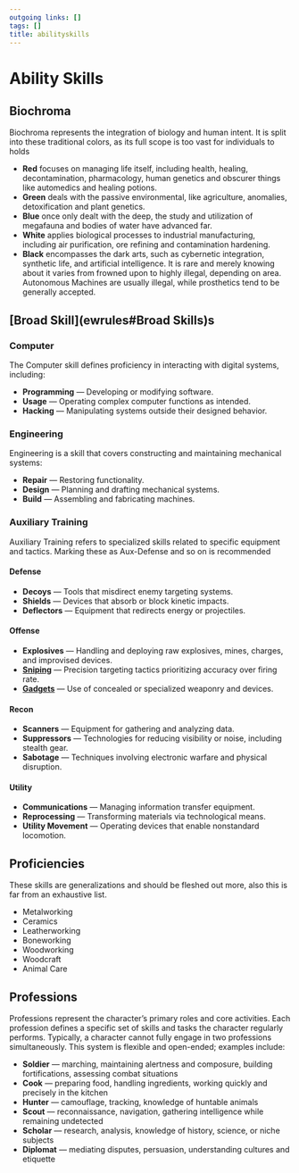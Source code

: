 ```yaml
---
outgoing links: []
tags: []
title: abilityskills
---
```


# Ability Skills

## Biochroma

Biochroma represents the integration of biology and human intent. It is split into these traditional colors, as its full scope is too vast for individuals to holds

* **Red** focuses on managing life itself, including health, healing, decontamination, pharmacology, human genetics and obscurer things like automedics and healing potions.
* **Green** deals with the passive environmental, like agriculture, anomalies, detoxification and plant genetics.
* **Blue** once only dealt with the deep, the study and utilization of megafauna and bodies of water have advanced far.
* **White** applies biological processes to industrial manufacturing, including air purification, ore refining and contamination hardening.
* **Black** encompasses the dark arts, such as cybernetic integration, synthetic life, and artificial intelligence. It is rare and merely knowing about it varies from frowned upon to highly illegal, depending on area. Autonomous Machines are usually illegal, while prosthetics tend to be generally accepted.

## [Broad Skill](ewrules#Broad Skills)s
### Computer

The Computer skill defines proficiency in interacting with digital systems, including:

* **Programming** — Developing or modifying software.
* **Usage** — Operating complex computer functions as intended.
* **Hacking** — Manipulating systems outside their designed behavior.

### Engineering

Engineering is a skill that covers constructing and maintaining mechanical systems:

* **Repair** — Restoring functionality.
* **Design** — Planning and drafting mechanical systems.
* **Build** — Assembling and fabricating machines.

### Auxiliary Training

Auxiliary Training refers to specialized skills related to specific equipment and tactics.
Marking these as Aux-Defense and so on is recommended

#### Defense

* **Decoys** — Tools that misdirect enemy targeting systems.
* **Shields** — Devices that absorb or block kinetic impacts.
* **Deflectors** — Equipment that redirects energy or projectiles.

#### Offense

* **Explosives** — Handling and deploying raw explosives, mines, charges, and improvised devices.
* **[Sniping](sniping)** — Precision targeting tactics prioritizing accuracy over firing rate.
* **[Gadgets](gadgets)** — Use of concealed or specialized weaponry and devices.

#### Recon

* **Scanners** — Equipment for gathering and analyzing data.
* **Suppressors** — Technologies for reducing visibility or noise, including stealth gear.
* **Sabotage** — Techniques involving electronic warfare and physical disruption.

#### Utility
* **Communications** — Managing information transfer equipment.
* **Reprocessing** — Transforming materials via technological means.
* **Utility Movement** — Operating devices that enable nonstandard locomotion.

## Proficiencies

These skills are generalizations and should be fleshed out more, also this is far from an exhaustive list.

* Metalworking
* Ceramics
* Leatherworking
* Boneworking
* Woodworking
* Woodcraft
* Animal Care

## Professions

Professions represent the character’s primary roles and core activities. Each profession defines a specific set of skills and tasks the character regularly performs. Typically, a character cannot fully engage in two professions simultaneously. This system is flexible and open-ended; examples include:

* **Soldier** — marching, maintaining alertness and composure, building fortifications, assessing combat situations
* **Cook** — preparing food, handling ingredients, working quickly and precisely in the kitchen
* **Hunter** — camouflage, tracking, knowledge of huntable animals
* **Scout** — reconnaissance, navigation, gathering intelligence while remaining undetected
* **Scholar** — research, analysis, knowledge of history, science, or niche subjects
* **Diplomat** — mediating disputes, persuasion, understanding cultures and etiquette
